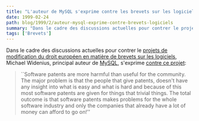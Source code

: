 ```yaml
---
title: "L'auteur de MySQL s'exprime contre les brevets sur les logiciels"
date: 1999-02-24
path: blog/1999/2/auteur-mysql-exprime-contre-brevets-logiciels
summary: "Dans le cadre des discussions actuelles pour contrer le projets de modification du droit européen en matière de brevets sur les logiciels, Michael Widenius, principal auteur de MySQL, s'exprime contre ce projet: ``Software patents are more harmful than useful for the community."
tags: ['Brevets']
---
```


<P>
Dans le cadre des discussions actuelles pour contrer le <A HREF="http://www.freepatents.org/law/">projets de modification du
droit européen en matière de brevets sur les logiciels</A>, Michael
Widenius, principal auteur de <A HREF="http://www.mysql.com/">MySQL</A>,
s'exprime <A HREF="http://www.freepatents.org/adapt/mysql.html">contre
ce projet</A>:
</P>

<BLOCKQUOTE>
``Software patents are more harmful than useful for
the community.  The major problem is that the people that give patents,
doesn't have any insight into what is easy and what is hard and because
of this most software patents are given for things that trivial things.
The total outcome is that software patents makes problems for the whole
software industry and only the companies that already have a lot of
money can afford to go on!''
</BLOCKQUOTE>


